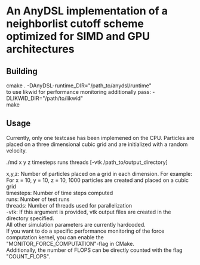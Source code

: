 # An AnyDSL implementation of a neighborlist cutoff scheme optimized for SIMD and GPU architectures

## Building
cmake . -DAnyDSL-runtime_DIR="/path_to/anydsl/runtime"  
to use likwid for performance monitoring additionally pass: -DLIKWID_DIR="/path/to/likwid"  
make

## Usage
Currently, only one testcase has been implemened on the CPU. Particles are placed on a three dimensional cubic grid and are initialized with a random velocity.  

./md x y z timesteps runs threads [-vtk /path_to/output_directory]  

x,y,z: Number of particles placed on a grid in each dimension. For example: For x = 10, y = 10, z = 10, 1000 particles are created and placed on a cubic grid  
timesteps: Number of time steps computed  
runs: Number of test runs  
threads: Number of threads used for parallelization   
-vtk: If this argument is provided, vtk output files are created in the directory specified.  
All other simulation parameters are currently hardcoded.   
If you want to do a specific performance monitoring of the force computation kernel, you can enable the "MONITOR_FORCE_COMPUTATION"-flag in CMake.  
Additionally, the number of FLOPS can be directly counted with the flag "COUNT_FLOPS".  
